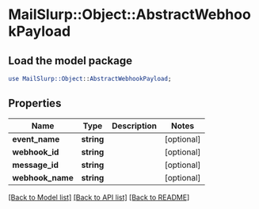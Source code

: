 # MailSlurp::Object::AbstractWebhookPayload

## Load the model package
```perl
use MailSlurp::Object::AbstractWebhookPayload;
```

## Properties
Name | Type | Description | Notes
------------ | ------------- | ------------- | -------------
**event_name** | **string** |  | [optional] 
**webhook_id** | **string** |  | [optional] 
**message_id** | **string** |  | [optional] 
**webhook_name** | **string** |  | [optional] 

[[Back to Model list]](../README#documentation-for-models) [[Back to API list]](../README#documentation-for-api-endpoints) [[Back to README]](../README)


